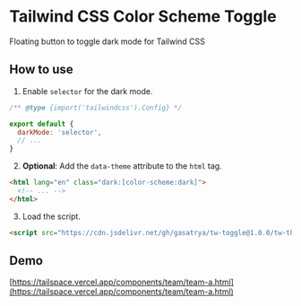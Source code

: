 # Tailwind CSS Color Scheme Toggle

Floating button to toggle dark mode for Tailwind CSS

## How to use

1. Enable `selector` for the dark mode.

```js
/** @type {import('tailwindcss').Config} */

export default {
  darkMode: 'selector',
  // ...
}
```

2. **Optional**: Add the `data-theme` attribute to the `html` tag.

```html
<html lang="en" class="dark:[color-scheme:dark]">
  <!-- ... -->
</html>
```

3. Load the script.

```html
<script src="https://cdn.jsdelivr.net/gh/gasatrya/tw-toggle@1.0.0/tw-theme-toggle.min.js"></script>
```

## Demo

[https://tailspace.vercel.app/components/team/team-a.html](https://tailspace.vercel.app/components/team/team-a.html)
